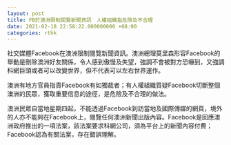 ```yaml
---
layout: post
title: FB於澳洲限制閱覽新聞資訊　人權組織指危險及不合理
date: 2021-02-18 22:58:22.000000000 +08:00
categories: rthk
---
```


社交媒體Facebook在澳洲限制閱覽新聞資訊。澳洲總理莫里森形容Facebook的舉動是刪除澳洲好友關係，令人感到傲慢及失望，強調不會被對方恐嚇到，又強調科網巨頭或者可以改變世界，但不代表可以左右世界運作。

澳洲有地方官員指責Facebook有如獨裁者；有人權組織質疑Facebook切斷整個澳洲的民眾，獲取重要信息的途徑，是危險及不合理的做法。

澳洲民眾自當地星期四起，不能透過Facebook到訪當地及國際傳媒的網頁，境外的人亦不能夠在Facebook上，閱覽任何澳洲新聞出版內容。Facebook是回應澳洲政府推出的一項法案，該法案要求科網公司，須為平台上的新聞內容付費；Facebook認為有關法案，存在錯誤理解。
